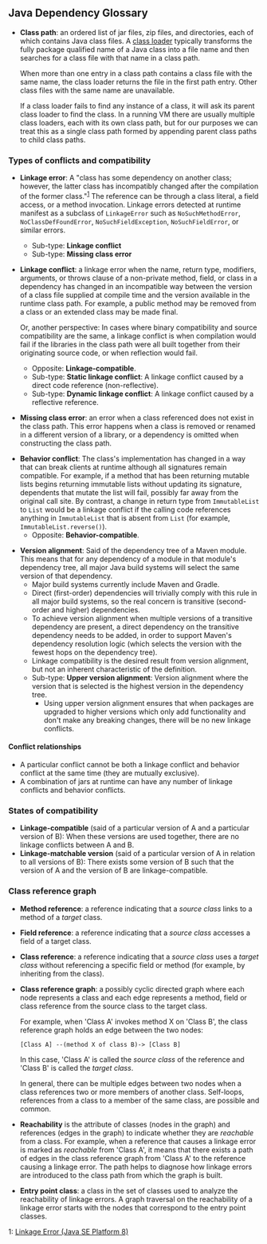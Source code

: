 Java Dependency Glossary
------------------------

- **Class path**: an ordered list of jar files, zip files, and directories, each of which
  contains Java class files.
  A [class loader](https://docs.oracle.com/javase/7/docs/api/java/lang/ClassLoader.html)
  typically transforms the fully package qualified name of a Java class
  into a file name and then searches for a class file with that name in a class path.
  
  When more than one entry in a class path contains a class file with the same name,
  the class loader returns the file in the first path entry.
  Other class files with the same name are unavailable.
  
  If a class loader fails to find any instance of a class, it will ask its parent class loader
  to find the class. In a running VM there are usually multiple class loaders,
  each with its own class path, but for our purposes we can treat this as 
  a single class path formed by appending parent class paths to child class paths.

### Types of conflicts and compatibility

<a name="linkage-error"></a>
- **Linkage error**: A "class has some dependency on another class; however, the
  latter class has incompatibly changed after the compilation of the former class."<sup>[1](#myfootnote1)</sup>
  The reference can be through a class literal, a field access, or a method invocation.
  Linkage errors detected at runtime manifest as a subclass of `LinkageError` such as
  `NoSuchMethodError`, `NoClassDefFoundError`, `NoSuchFieldException`,
  `NoSuchFieldError`, or similar errors.
  
  - Sub-type: **Linkage conflict**
  - Sub-type: **Missing class error**

<a name="linkage-conflict"></a>
- **Linkage conflict**: a linkage error when the name, return type,
  modifiers, arguments, or throws clause of a non-private method, field, or class
  in a dependency has changed in an incompatible way between
  the version of a class file supplied at compile time and the version available in
  the runtime class path.
  For example, a public method may be removed from a class or an extended
  class may be made final.
  
  Or, another perspective: In cases where binary compatibility and source
  compatibility are the same, a linkage conflict is when compilation would
  fail if the libraries in the class path were all built together from their
  originating source code, or when reflection would fail.
  
  - Opposite: **Linkage-compatible**.
  - Sub-type: **Static linkage conflict**: A linkage conflict caused by a direct
    code reference (non-reflective).
  - Sub-type: **Dynamic linkage conflict**: A linkage conflict caused by a
    reflective reference.

<a name="missing-class-error"></a>
- **Missing class error**: an error when a class referenced does not exist
  in the class path. This error happens when a class is removed or renamed in a different
  version of a library, or a dependency is omitted when constructing the class path.

<a name="behavior-conflict"></a>
- **Behavior conflict**: The class's implementation has changed in a way that
  can break clients at runtime although all signatures remain compatible. For
  example, if a method that has been returning mutable lists begins returning
  immutable lists without updating its signature, dependents that mutate the
  list will fail, possibly far away from the original call site. By contrast, a
  change in return type from `ImmutableList` to `List` would be a linkage
  conflict if the calling code references anything in `ImmutableList` that is
  absent from `List` (for example, `ImmutableList.reverse()`).
  - Opposite: **Behavior-compatible**.

<a name="version-alignment"></a>
<a name="upper-version-alignment"></a>
- **Version alignment**: Said of the dependency tree of a Maven module. This
  means that for any dependency of a module in that module's dependency tree,
  all major Java build systems will select the same version of that dependency.
  - Major build systems currently include Maven and Gradle.
  - Direct (first-order) dependencies will trivially comply with this rule in
    all major build systems, so the real concern is transitive (second-order and
    higher) dependencies.
  - To achieve version alignment when multiple versions of a transitive
    dependency are present, a direct dependency on the transitive dependency
    needs to be added, in order to support Maven's dependency resolution logic
    (which selects the version with the fewest hops on the dependency tree).
  - Linkage compatibility is the desired result from version alignment, but not
    an inherent characteristic of the definition.
  - Sub-type: **Upper version alignment**: Version alignment where the version
    that is selected is the highest version in the dependency tree.
    - Using upper version alignment ensures that when packages are upgraded
      to higher versions which only add functionality and don't make any
      breaking changes, there will be no new linkage conflicts.


#### Conflict relationships

- A particular conflict cannot be both a linkage conflict and behavior conflict
  at the same time (they are mutually exclusive).
- A combination of jars at runtime can have any number of linkage conflicts and
  behavior conflicts.

### States of compatibility

<a name="linkage-compatible"></a>
- **Linkage-compatible** (said of a particular version of A and a particular
  version of B): When these versions are used together, there are no linkage
  conflicts between A and B.
<a name="linkage-matchable-version"></a>
- **Linkage-matchable version** (said of a particular version of A in relation
  to all versions of B): There exists some version of B such that the version of
  A and the version of B are linkage-compatible.

### Class reference graph

<a name="method-reference"></a>
- **Method reference**: a reference indicating that a _source class_ links to a method of
  a _target_ class.

<a name="field-reference"></a>
- **Field reference**: a reference indicating that a _source class_ accesses a field of
  a target class.

<a name="class-reference"></a>
- **Class reference**: a reference indicating that a _source class_ uses a _target
  class_ without referencing a specific field or method
  (for example, by inheriting from the class).

<a name="class-reference-graph"></a>
- **Class reference graph**: a possibly cyclic directed graph where each node represents
  a class and each edge represents a method, field or class reference from the
  source class to the target class.

  For example, when 'Class A' invokes method X on 'Class B',
  the class reference graph holds an edge between the two nodes:

  ```
  [Class A] --(method X of class B)-> [Class B]
  ```

  In this case, 'Class A' is called the _source class_ of the reference and
  'Class B' is called the _target class_.

  In general, there can be multiple edges between two nodes when
  a class references two or more members of another class.
  Self-loops, references from a class to a member of the same class, are possible and common.

<a name="reachability"></a>
- **Reachability** is the attribute of classes (nodes in the graph)
  and references (edges in the graph) to indicate whether they are
  _reachable_ from a class. For example, when a reference that causes
  a linkage error is marked as _reachable_ from 'Class A', it means that
  there exists a path of edges in the class reference graph from 'Class A'
  to the reference causing a linkage error.
  The path helps to diagnose how linkage errors are introduced to the
  class path from which the graph is built.

<a name="entry-point-class"></a>
- **Entry point class**: a class in the set of classes used to analyze
  the reachability of linkage errors. A graph traversal on the reachability
  of a linkage error starts with the nodes that correspond to the
  entry point classes.

<a name="myfootnote1">1</a>: [Linkage Error (Java SE Platform 8)](https://docs.oracle.com/javase/8/docs/api/java/lang/LinkageError.html)

